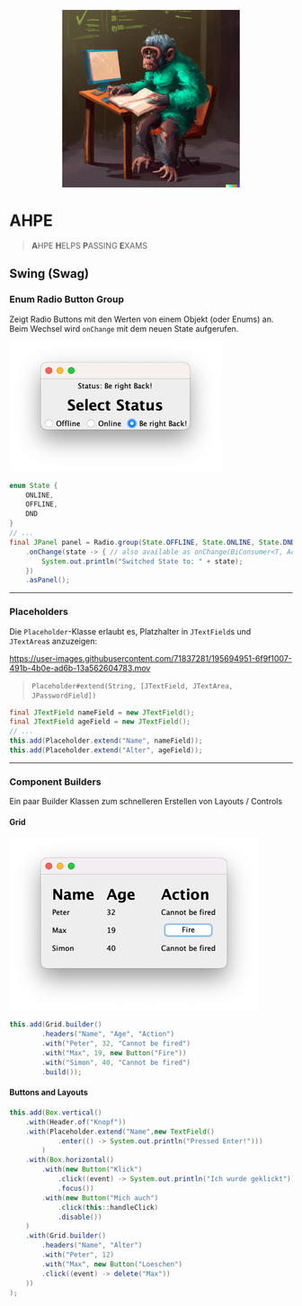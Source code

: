 <p align="center">
  <img src="./assets/ahpe.png" alt="ape sitting on a desk and reading a book" height="316px">
</p>

# AHPE

> **A**HPE **H**ELPS **P**ASSING **E**XAMS

## Swing (Swag)

### Enum Radio Button Group

Zeigt Radio Buttons mit den Werten von einem Objekt (oder Enums) an.  
Beim Wechsel wird `onChange` mit dem neuen State aufgerufen.

![](assets/swing-radio.png)

```java
enum State {
    ONLINE,
    OFFLINE,
    DND
}
// ...
final JPanel panel = Radio.group(State.OFFLINE, State.ONLINE, State.DND) // or Radio.group(State.values())
    .onChange(state -> { // also available as onChange(BiConsumer<T, ActionEvent>)
        System.out.println("Switched State to: " + state);
    })
    .asPanel();
```

---

### Placeholders

Die `Placeholder`-Klasse erlaubt es, Platzhalter in `JTextField`s und `JTextArea`s anzuzeigen:

https://user-images.githubusercontent.com/71837281/195694951-6f9f1007-491b-4b0e-ad6b-13a562604783.mov

> `Placeholder#extend(String, [JTextField, JTextArea, JPasswordField])`

```java
final JTextField nameField = new JTextField();
final JTextField ageField = new JTextField();
// ...
this.add(Placeholder.extend("Name", nameField));
this.add(Placeholder.extend("Alter", ageField));
```

---

### Component Builders

Ein paar Builder Klassen zum schnelleren Erstellen von Layouts / Controls

#### Grid

![](./assets/swing-grid.png)

```java
this.add(Grid.builder()
        .headers("Name", "Age", "Action")
        .with("Peter", 32, "Cannot be fired")
        .with("Max", 19, new Button("Fire"))
        .with("Simon", 40, "Cannot be fired")
        .build());
```

#### Buttons and Layouts

```java
this.add(Box.vertical()
    .with(Header.of("Knopf"))
    .with(Placeholder.extend("Name",new TextField()
            .enter(() -> System.out.println("Pressed Enter!")))
        )
    .with(Box.horizontal()
        .with(new Button("Klick")
            .click((event) -> System.out.println("Ich wurde geklickt"))
            .focus())
        .with(new Button("Mich auch")
            .click(this::handleClick)
            .disable())
    )
    .with(Grid.builder()
        .headers("Name", "Alter")
        .with("Peter", 12)
        .with("Max", new Button("Loeschen")
        .click((event) -> delete("Max"))
    ))
);
```